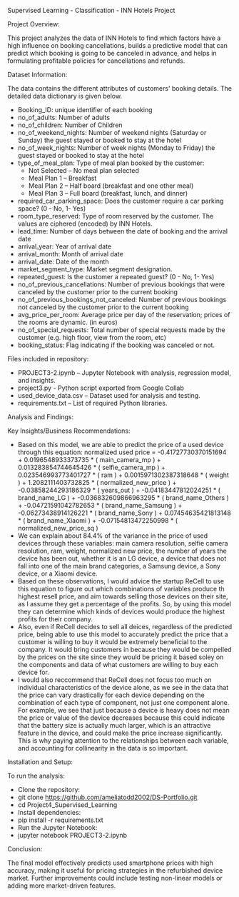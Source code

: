 Supervised Learning - Classification - INN Hotels Project

Project Overview:

This project analyzes the data of INN Hotels to find which factors have a high influence on booking cancellations, builds a predictive model that can predict which booking is going to be canceled in advance, and helps in formulating profitable policies for cancellations and refunds.

Dataset Information:

The data contains the different attributes of customers' booking details. The detailed data dictionary is given below.

- Booking_ID: unique identifier of each booking
- no_of_adults: Number of adults
- no_of_children: Number of Children
- no_of_weekend_nights: Number of weekend nights (Saturday or Sunday) the guest stayed or booked to stay at the hotel
- no_of_week_nights: Number of week nights (Monday to Friday) the guest stayed or booked to stay at the hotel
- type_of_meal_plan: Type of meal plan booked by the customer:
  - Not Selected – No meal plan selected
  - Meal Plan 1 – Breakfast
  - Meal Plan 2 – Half board (breakfast and one other meal)
  - Meal Plan 3 – Full board (breakfast, lunch, and dinner)
- required_car_parking_space: Does the customer require a car parking space? (0 - No, 1- Yes)
- room_type_reserved: Type of room reserved by the customer. The values are ciphered (encoded) by INN Hotels.
- lead_time: Number of days between the date of booking and the arrival date
- arrival_year: Year of arrival date
- arrival_month: Month of arrival date
- arrival_date: Date of the month
- market_segment_type: Market segment designation.
- repeated_guest: Is the customer a repeated guest? (0 - No, 1- Yes)
- no_of_previous_cancellations: Number of previous bookings that were canceled by the customer prior to the current booking
- no_of_previous_bookings_not_canceled: Number of previous bookings not canceled by the customer prior to the current booking
- avg_price_per_room: Average price per day of the reservation; prices of the rooms are dynamic. (in euros)
- no_of_special_requests: Total number of special requests made by the customer (e.g. high floor, view from the room, etc)
- booking_status: Flag indicating if the booking was canceled or not.


Files included in repository:

- PROJECT3-2.ipynb – Jupyter Notebook with analysis, regression model, and insights.
- project3.py - Python script exported from Google Collab
- used_device_data.csv – Dataset used for analysis and testing.
- requirements.txt – List of required Python libraries.


Analysis and Findings:

Key Insights/Business Recommendations:

- Based on this model, we are able to predict the price of a used device through this equation: normalized used price = -0.41727730370151694 + 0.0196548933373735 * ( main_camera_mp ) + 0.013283854744645426 * ( selfie_camera_mp ) + 0.023546993773401727 * ( ram ) + 0.0015971302387318648 * ( weight ) + 1.2082111403732825 * ( normalized_new_price ) + -0.03858244293186329 * ( years_out ) + -0.04183447812024251 * ( brand_name_LG ) + -0.036832609866963295 * ( brand_name_Others ) + -0.04721591042782653 * ( brand_name_Samsung ) + -0.06273438914126221 * ( brand_name_Sony ) + 0.07454635421813148 * ( brand_name_Xiaomi ) + -0.07154813472250998 * ( normalized_new_price_sq )
- We can explain about 84.4% of the variance in the price of used devices through these variables: main camera resolution, selfie camera resolution, ram, weight, normalized new price, the number of years the device has been out, whether it is an LG device, a device that does not fall into one of the main brand categories, a Samsung device, a Sony device, or a Xiaomi device.
- Based on these observations, I would advice the startup ReCell to use this equation to figure out which combinations of variables produce th highest resell price, and aim towards selling those devices on their site, as I assume they get a percentage of the profits. So, by using this model they can determine which kinds of devices would produce the highest profits for their company.
- Also, even if ReCell decides to sell all deices, regardless of the predicted price, being able to use this model to accurately predict the price that a customer is willing to buy it would be extremely beneficial to the company. It would bring customers in because they would be compelled by the prices on the site since they would be pricing it based soley on the components and data of what customers are willing to buy each device for.
- I would also reccommend that ReCell does not focus too much on individual characteristics of the device alone, as we see in the data that the price can vary drastically for each device depending on the combination of each type of component, not just one component alone. For example, we see that just because a device is heavy does not mean the price or value of the device decreases because this could indicate that the battery size is actually much larger, which is an attractive feature in the device, and could make the price increase significantly. This is why paying attention to the relationships between each variable, and accounting for collinearity in the data is so important.


Installation and Setup:

To run the analysis:

- Clone the repository:
- git clone https://github.com/ameliatodd2002/DS-Portfolio.git
- cd Project4_Supervised_Learning
- Install dependencies:
- pip install -r requirements.txt
- Run the Jupyter Notebook:
- jupyter notebook PROJECT3-2.ipynb


Conclusion:

The final model effectively predicts used smartphone prices with high accuracy, making it useful for pricing strategies in the refurbished device market. Further improvements could include testing non-linear models or adding more market-driven features.
